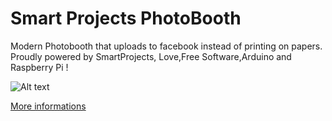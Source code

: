 Smart Projects PhotoBooth
====

Modern Photobooth that uploads to facebook instead of printing on papers. Proudly powered by SmartProjects, Love,Free Software,Arduino and Raspberry Pi !

![Alt text](http://www.smartprojects.tn/wp-content/uploads/2014/05/communication.png)

[More informations](http://www.smartprojects.tn/sppb-smart-projects-photobooth/)
